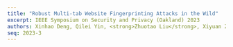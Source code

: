 ```yaml
---
title: "Robust Multi-tab Website Fingerprinting Attacks in the Wild"
excerpt: IEEE Symposium on Security and Privacy (Oakland) 2023
authors: Xinhao Deng, Qilei Yin, <strong>Zhuotao Liu</strong>, Xiyuan Zhao, Qi Li, Mingwei Xu, Ke Xu, Jianping Wu
seq: 2023-3
---
```

